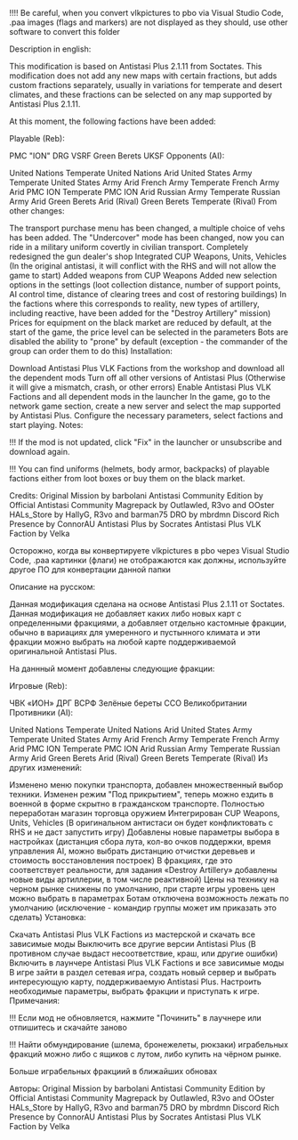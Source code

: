 !!!! Be careful, when you convert vlkpictures to pbo via Visual Studio Code, .paa images (flags and markers) are not displayed as they should, use other software to convert this folder

Description in english:

This modification is based on Antistasi Plus 2.1.11 from Soctates. This modification does not add any new maps with certain fractions, but adds custom fractions separately, usually in variations for temperate and desert climates, and these fractions can be selected on any map supported by Antistasi Plus 2.1.11.

At this moment, the following factions have been added:

Playable (Reb):

PMC "ION"
DRG VSRF
Green Berets
UKSF
Opponents (AI):

United Nations Temperate
United Nations Arid
United States Army Temperate
United States Army Arid
French Army Temperate
French Army Arid
PMC ION Temperate
PMC ION Arid
Russian Army Temperate
Russian Army Arid
Green Berets Arid (Rival)
Green Berets Temperate (Rival)
From other changes:

The transport purchase menu has been changed, a multiple choice of vehs has been added.
The "Undercover" mode has been changed, now you can ride in a military uniform covertly in civilian transport.
Completely redesigned the gun dealer's shop
Integrated CUP Weapons, Units, Vehicles (In the original antistasi, it will conflict with the RHS and will not allow the game to start)
Added weapons from CUP Weapons
Added new selection options in the settings (loot collection distance, number of support points, AI control time, distance of clearing trees and cost of restoring buildings)
In the factions where this corresponds to reality, new types of artillery, including reactive, have been added for the "Destroy Artillery" mission)
Prices for equipment on the black market are reduced by default, at the start of the game, the price level can be selected in the parameters
Bots are disabled the ability to "prone" by default (exception - the commander of the group can order them to do this)
Installation:

Download Antistasi Plus VLK Factions from the workshop and download all the dependent mods
Turn off all other versions of Antistasi Plus (Otherwise it will give a mismatch, crash, or other errors)
Enable Antistasi Plus VLK Factions and all dependent mods in the launcher
In the game, go to the network game section, create a new server and select the map supported by Antistasi Plus.
Configure the necessary parameters, select factions and start playing.
Notes:

!!! If the mod is not updated, click "Fix" in the launcher or unsubscribe and download again.

!!! You can find uniforms (helmets, body armor, backpacks) of playable factions either from loot boxes or buy them on the black market.

Credits: Original Mission by barbolani Antistasi Community Edition by Official Antistasi Community Magrepack by Outlawled, R3vo and OOster HALs_Store by HallyG, R3vo and barman75 DRO by mbrdmn Discord Rich Presence by ConnorAU Antistasi Plus by Socrates Antistasi Plus VLK Faction by Velka

Осторожно, когда вы конвертируете vlkpictures в pbo через Visual Studio Code, .paa картинки (флаги) не отображаются как должны, используйте другое ПО для конвертации данной папки

Описание на русском:

Данная модификация сделана на основе Antistasi Plus 2.1.11 от Soctates. Данная модификация не добавляет каких либо новых карт с определенными фракциями, а добавляет отдельно кастомные фракции, обычно в вариациях для умеренного и пустынного климата и эти фракции можно выбрать на любой карте поддерживаемой оригинальной Antistasi Plus.

На даннный момент добавлены следующие фракции:

Игровые (Reb):

ЧВК «ИОН»
ДРГ ВСРФ
Зелёные береты
ССО Великобритании
Противники (AI):

United Nations Temperate
United Nations Arid
United States Army Temperate
United States Army Arid
French Army Temperate
French Army Arid
PMC ION Temperate
PMC ION Arid
Russian Army Temperate
Russian Army Arid
Green Berets Arid (Rival)
Green Berets Temperate (Rival)
Из других изменений:

Изменено меню покупки транспорта, добавлен множественный выбор техники.
Изменен режим "Под прикрытием", теперь можно ездить в военной в форме скрытно в гражданском транспорте.
Полностью переработан магазин торговца оружием
Интегрирован CUP Weapons, Units, Vehicles (В оригинальном антистаси он будет конфликтовать с RHS и не даст запустить игру)
Добавлены новые параметры выбора в настройках (дистанция сбора лута, кол-во очков поддержки, время управления AI, можно выбрать дистанцию отчистки деревьев и стоимость восстановления построек)
В фракциях, где это соответствует реальности, для задания «Destroy Artillery» добавлены новые виды артиллерии, в том числе реактивной)
Цены на технику на черном рынке снижены по умолчанию, при старте игры уровень цен можно выбрать в параметрах
Ботам отключена возможность лежать по умолчанию (исключение - командир группы может им приказать это сделать)
Установка:

Скачать Antistasi Plus VLK Factions из мастерской и скачать все зависимые моды
Выключить все другие версии Antistasi Plus (В противном случае выдаст несоответствие, краш, или другие ошибки)
Включить в лаунчере Antistasi Plus VLK Factions и все зависимые моды
В игре зайти в раздел сетевая игра, создать новый сервер и выбрать интересующую карту, поддерживаемую Antistasi Plus.
Настроить необходимые параметры, выбрать фракции и приступать к игре.
Примечания:

!!! Если мод не обновляется, нажмите "Починить" в лаучнере или отпишитесь и скачайте заново

!!! Найти обмундирование (шлема, бронежелеты, рюкзаки) играбельных фракций можно либо с ящиков с лутом, либо купить на чёрном рынке.

Больше играбельных фракциий в ближайших обновах

Авторы: Original Mission by barbolani Antistasi Community Edition by Official Antistasi Community Magrepack by Outlawled, R3vo and OOster HALs_Store by HallyG, R3vo and barman75 DRO by mbrdmn Discord Rich Presence by ConnorAU Antistasi Plus by Socrates Antistasi Plus VLK Faction by Velka
